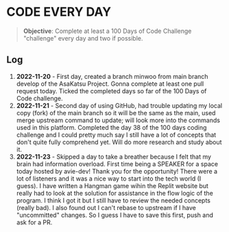 # CODE EVERY DAY

> **Objective**: Complete at least a 100 Days of Code Challenge "challenge" every day and two if possible.

## Log

1. **2022-11-20** - First day, created a branch minwoo from main branch develop of the AsaKatsu Project. Gonna complete at least one pull request today. Ticked the completed days so far of the 100 Days of Code challenge.
2. **2022-11-21** - Second day of using GitHub, had trouble updating my local copy (fork) of the main branch so it will be the same as the main, used merge upstream command to update; will look more into the commands used in this platform. Completed the day 38 of the 100 days coding challenge and I could pretty much say I still have a lot of concepts that don't quite fully comprehend yet. Will do more research and study about it.
3. **2022-11-23** - Skipped a day to take a breather because I felt that my brain had information overload. First time being a SPEAKER for a space today hosted by avie-dev! Thank you for the opportunity! There were a lot of listeners and it was a nice way to start into the tech world (I guess). I have written a Hangman game wihin the Replit website but really had to look at the solution for assistance in the flow logic of the program. I think I got it but I still have to review the needed concepts (really bad). I also found out I can't rebase to upstream if I have "uncommitted" changes. So I guess I have to save this first, push and ask for a PR.